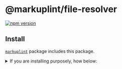 # @markuplint/file-resolver

[![npm version](https://badge.fury.io/js/%40markuplint%2Ffile-resolver.svg)](https://www.npmjs.com/package/@markuplint/file-resolver)

## Install

[`markuplint`](https://www.npmjs.com/package/markuplint) package includes this package.

<details>
<summary>If you are installing purposely, how below:</summary>

```sh
$ npm install @markuplint/file-resolver

$ yarn add @markuplint/file-resolver
```

</details>

